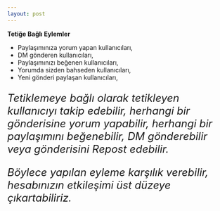 ```yaml
---
layout: post
---
```


**Tetiğe Bağlı Eylemler**

* Paylaşımınıza yorum yapan kullanıcıları,
* DM gönderen kullanıcıları,
* Paylaşımınızı beğenen kullanıcıları,
* Yorumda sizden bahseden kullanıcıları,
* Yeni gönderi paylaşan kullanıcıları,

<p style= "font-size: 24px"><i>Tetiklemeye bağlı olarak tetikleyen kullanıcıyı takip edebilir, herhangi bir gönderisine yorum yapabilir, herhangi bir paylaşımını beğenebilir, DM gönderebilir veya gönderisini Repost edebilir.</i></p>

<p style= "font-size: 24px"><i>Böylece yapılan eyleme karşılık verebilir, hesabınızın etkileşimi üst düzeye çıkartabiliriz.</i></p>